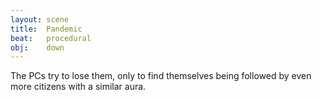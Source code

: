 ```yaml
---
layout: scene
title:  Pandemic
beat:   procedural
obj:    down
---
```



The PCs try to lose them,
only to find themselves being followed by even more citizens with a similar aura.




